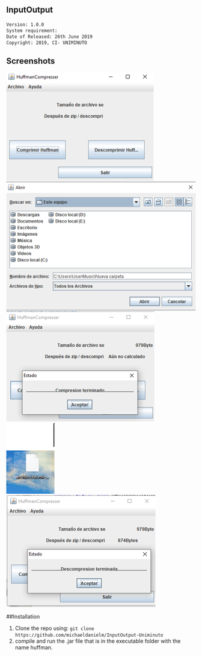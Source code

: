 ## InputOutput
  

    Version: 1.0.0
    System requirement: 
    Date of Released: 26th June 2019
    Copyright: 2019, CI- UNIMINUTO
    
    
## Screenshots

![CI-Huffman](https://raw.githubusercontent.com/michaeldanielm/InputOutput-Uniminuto/master/Screenshots/1.PNG?token=AGMVKWE72THJXSLGNBXPSJ25D3SH4)
![CI-Huffman](https://github.com/michaeldanielm/InputOutput-Uniminuto/blob/master/Screenshots/2.PNG?raw=true)
![CI-Huffman](https://raw.githubusercontent.com/michaeldanielm/InputOutput-Uniminuto/master/Screenshots/3.PNG?token=AGMVKWFKU4IG4D35AUD65QS5D3TBA)
![CI-Huffman](https://raw.githubusercontent.com/michaeldanielm/InputOutput-Uniminuto/master/Screenshots/4.PNG?token=AGMVKWAOFMO7IEKVM346JN25D3TJI)
![CI-Huffman](https://raw.githubusercontent.com/michaeldanielm/InputOutput-Uniminuto/master/Screenshots/5.PNG?token=AGMVKWEP6HUAOAN4Y4STHQS5D3THK)


##Installation
1. Clone the repo using: `git clone https://github.com/michaeldanielm/InputOutput-Uniminuto`
2. compile and run the .jar file that is in the executable folder with the name huffman.


